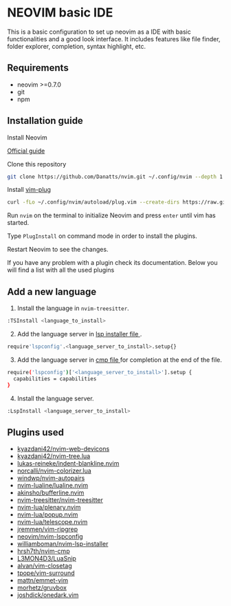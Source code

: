 # NEOVIM basic IDE

This is a basic configuration to set up neovim as a IDE with basic functionalities and a good look interface.
It includes features like file finder, folder explorer, completion, syntax highlight, etc.

## Requirements

- neovim >=0.7.0
- git
- npm

## Installation guide

Install Neovim

[Official guide](https://github.com/neovim/neovim/wiki/Installing-Neovim)


Clone this repository

```sh
git clone https://github.com/Danatts/nvim.git ~/.config/nvim --depth 1
```

Install [vim-plug](https://github.com/junegunn/vim-plug)

```sh
curl -fLo ~/.config/nvim/autoload/plug.vim --create-dirs https://raw.githubusercontent.com/junegunn/vim-plug/master/plug.vim
```

Run `nvim` on the terminal to initialize Neovim and press `enter` until vim has started.

Type `PlugInstall` on command mode in order to install the plugins.

Restart Neovim to see the changes.

If you have any problem with a plugin check its documentation. Below you will find a list with all
the used plugins

## Add a new language

1. Install the language in `nvim-treesitter`.

```sh
:TSInstall <language_to_install>
```

2. Add the language server in [ lsp installer file ](lua/config/lsp-installer.lua).

```sh
require'lspconfig'.<language_server_to_install>.setup{}
```

3. Add the language server in [ cmp file ](lua/config/nvim-cmp.lua) for completion at
   the end of the file.


```sh
require('lspconfig')['<language_server_to_install>'].setup {
  capabilities = capabilities
}
```

4. Install the language server.

```sh
:LspInstall <language_server_to_install>
```

## Plugins used

- [ kyazdani42/nvim-web-devicons ](https://github.com/kyazdani42/nvim-web-devicons)
- [ kyazdani42/nvim-tree.lua ](https://github.com/kyazdani42/nvim-tree.lua)
- [ lukas-reineke/indent-blankline.nvim ](https://github.com/lukas-reineke/indent-blankline.nvim)
- [ norcalli/nvim-colorizer.lua ](https://github.com/norcalli/nvim-colorizer.lua)
- [ windwp/nvim-autopairs ](https://github.com/windwp/nvim-autopairs)
- [ nvim-lualine/lualine.nvim ](https://github.com/nvim-lualine/lualine.nvim)
- [ akinsho/bufferline.nvim ](https://github.com/akinsho/bufferline.nvim)
- [ nvim-treesitter/nvim-treesitter ](https://github.com/nvim-treesitter/nvim-treesitter)
- [ nvim-lua/plenary.nvim ](https://github.com/nvim-lua/plenary.nvim)
- [ nvim-lua/popup.nvim ](https://github.com/nvim-lua/popup.nvim)
- [ nvim-lua/telescope.nvim ](https://github.com/nvim-telescope/telescope.nvim)
- [ jremmen/vim-ripgrep ](https://github.com/jremmen/vim-ripgrep)
- [ neovim/nvim-lspconfig ](https://github.com/neovim/nvim-lspconfig)
- [ williamboman/nvim-lsp-installer ](https://github.com/williamboman/nvim-lsp-installer)
- [ hrsh7th/nvim-cmp ](https://github.com/hrsh7th/nvim-cmp)
- [ L3MON4D3/LuaSnip ](https://github.com/L3MON4D3/LuaSnip)
- [ alvan/vim-closetag ](https://github.com/alvan/vim-closetag)
- [ tpope/vim-surround ](https://github.com/tpope/vim-surround)
- [ mattn/emmet-vim ](https://github.com/mattn/emmet-vim)
- [ morhetz/gruvbox ](https://github.com/morhetz/gruvbox)
- [ joshdick/onedark.vim ](https://github.com/joshdick/onedark.vim)
